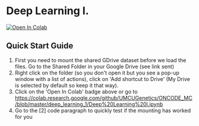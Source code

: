 # Deep Learning I.

<a href="https://colab.research.google.com/github/UMCUGenetics/ONCODE_MC/blob/master/deep_learning_1/Deep%20Learning%20I.ipynb">
  <img src="https://colab.research.google.com/assets/colab-badge.svg" alt="Open In Colab"/>
</a>

## Quick Start Guide

1. First you need to mount the shared GDrive dataset before we load the files. Go to the Shared Folder in your Google Drive (see link sent)
3. Right click on the folder (so you don't open it but you see a pop-up window with a list of actions), click on 'Add shortcut to Drive' (My Drive is selected by default so keep it that way).
4. Click on the 'Open In Colab' badge above or go to https://colab.research.google.com/github/UMCUGenetics/ONCODE_MC/blob/master/deep_learning_1/Deep%20Learning%20I.ipynb
5. Go to the [2] code paragraph to quickly test if the mounting has worked for you
